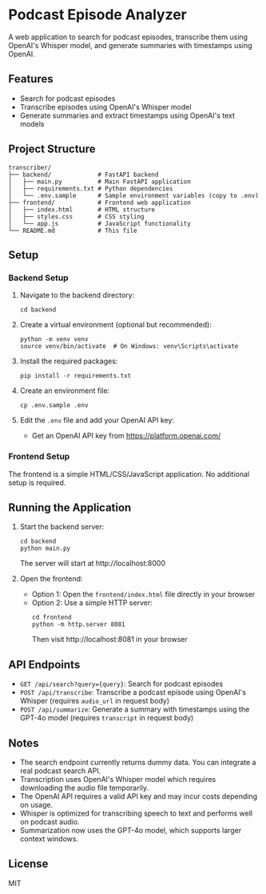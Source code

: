 # Podcast Episode Analyzer

A web application to search for podcast episodes, transcribe them using OpenAI's Whisper model, and generate summaries with timestamps using OpenAI.

## Features

- Search for podcast episodes
- Transcribe episodes using OpenAI's Whisper model
- Generate summaries and extract timestamps using OpenAI's text models

## Project Structure

```
transcriber/
├── backend/             # FastAPI backend
│   ├── main.py          # Main FastAPI application
│   ├── requirements.txt # Python dependencies
│   └── .env.sample      # Sample environment variables (copy to .env)
├── frontend/            # Frontend web application
│   ├── index.html       # HTML structure
│   ├── styles.css       # CSS styling
│   └── app.js           # JavaScript functionality
└── README.md            # This file
```

## Setup

### Backend Setup

1. Navigate to the backend directory:
   ```
   cd backend
   ```

2. Create a virtual environment (optional but recommended):
   ```
   python -m venv venv
   source venv/bin/activate  # On Windows: venv\Scripts\activate
   ```

3. Install the required packages:
   ```
   pip install -r requirements.txt
   ```

4. Create an environment file:
   ```
   cp .env.sample .env
   ```

5. Edit the `.env` file and add your OpenAI API key:
   - Get an OpenAI API key from https://platform.openai.com/

### Frontend Setup

The frontend is a simple HTML/CSS/JavaScript application. No additional setup is required.

## Running the Application

1. Start the backend server:
   ```
   cd backend
   python main.py
   ```
   The server will start at http://localhost:8000

2. Open the frontend:
   - Option 1: Open the `frontend/index.html` file directly in your browser
   - Option 2: Use a simple HTTP server:
     ```
     cd frontend
     python -m http.server 8081
     ```
     Then visit http://localhost:8081 in your browser

## API Endpoints

- `GET /api/search?query={query}`: Search for podcast episodes
- `POST /api/transcribe`: Transcribe a podcast episode using OpenAI's Whisper (requires `audio_url` in request body)
- `POST /api/summarize`: Generate a summary with timestamps using the GPT-4o model (requires `transcript` in request body)

## Notes

- The search endpoint currently returns dummy data. You can integrate a real podcast search API.
- Transcription uses OpenAI's Whisper model which requires downloading the audio file temporarily.
- The OpenAI API requires a valid API key and may incur costs depending on usage.
- Whisper is optimized for transcribing speech to text and performs well on podcast audio.
- Summarization now uses the GPT-4o model, which supports larger context windows.

## License

MIT 